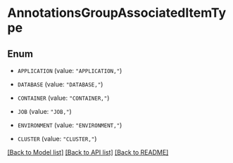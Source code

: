 # AnnotationsGroupAssociatedItemType

## Enum


* `APPLICATION` (value: `"APPLICATION,"`)

* `DATABASE` (value: `"DATABASE,"`)

* `CONTAINER` (value: `"CONTAINER,"`)

* `JOB` (value: `"JOB,"`)

* `ENVIRONMENT` (value: `"ENVIRONMENT,"`)

* `CLUSTER` (value: `"CLUSTER,"`)


[[Back to Model list]](../README.md#documentation-for-models) [[Back to API list]](../README.md#documentation-for-api-endpoints) [[Back to README]](../README.md)


